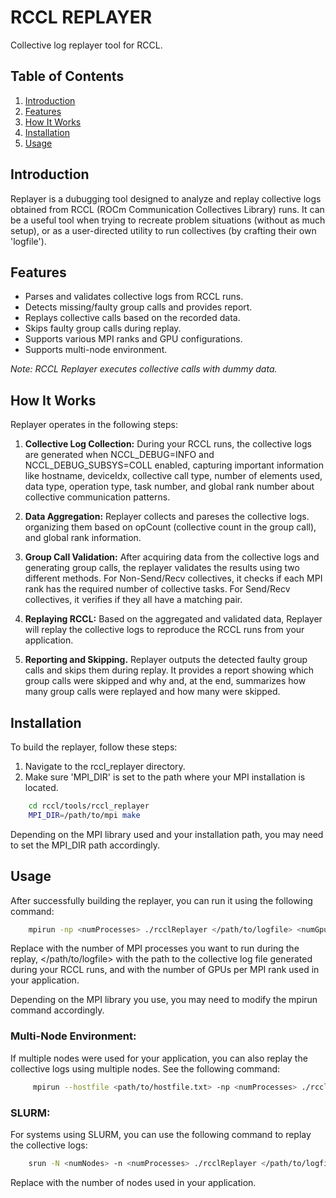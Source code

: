 # RCCL REPLAYER
Collective log replayer tool for RCCL.

## Table of Contents

1. [Introduction](#introduction)
2. [Features](#features)
3. [How It Works](#how-it-works)
4. [Installation](#installation)
5. [Usage](#usage)

## Introduction

Replayer is a dubugging tool designed to analyze and replay collective logs obtained from RCCL (ROCm Communication Collectives Library) runs. It can be a useful tool when trying to recreate problem situations (without as much setup), or as a user-directed utility to run collectives (by crafting their own 'logfile').

## Features

- Parses and validates collective logs from RCCL runs.
- Detects missing/faulty group calls and provides report.
- Replays collective calls based on the recorded data.
- Skips faulty group calls during replay.
- Supports various MPI ranks and GPU configurations.
- Supports multi-node environment. 

*Note: RCCL Replayer executes collective calls with dummy data.*

## How It Works

Replayer operates in the following steps:

1. **Collective Log Collection:** During your RCCL runs, the collective logs are generated when NCCL_DEBUG=INFO and NCCL_DEBUG_SUBSYS=COLL enabled, capturing important information like hostname, deviceIdx, collective call type, number of elements used, data type, operation type, task number, and global rank number about collective communication patterns.

2. **Data Aggregation:** Replayer collects and pareses the collective logs. organizing them based on opCount (collective count in the group call), and global rank information.

3. **Group Call Validation:** After acquiring data from the collective logs and generating group calls, the replayer validates the results using two different methods. For Non-Send/Recv collectives, it checks if each MPI rank has the required number of collective tasks. For Send/Recv collectives, it verifies if they all have a matching pair.

4. **Replaying RCCL:** Based on the aggregated and validated data, Replayer will replay the collective logs to reproduce the RCCL runs from your application.

5. **Reporting and Skipping.** Replayer outputs the detected faulty group calls and skips them during replay. It provides a report showing which group calls were skipped and why and, at the end, summarizes how many group calls were replayed and how many were skipped.

## Installation

To build the replayer, follow these steps:
1. Navigate to the rccl_replayer directory.
2. Make sure 'MPI_DIR' is set to the path where your MPI installation is located.

```bash
    cd rccl/tools/rccl_replayer
    MPI_DIR=/path/to/mpi make
```

Depending on the MPI library used and your installation path, you may need to set the MPI_DIR path accordingly.


## Usage

After successfully building the replayer, you can run it using the following command:

```bash
    mpirun -np <numProcesses> ./rcclReplayer </path/to/logfile> <numGpusPerMpiRank>
```

Replace <numProcesses> with the number of MPI processes you want to run during the replay, </path/to/logfile> with the path to the collective log file generated during your RCCL runs, and <numGpusPerMpiRank> with the number of GPUs per MPI rank used in your application.

Depending on the MPI library you use, you may need to modify the mpirun command accordingly.

### Multi-Node Environment:

If multiple nodes were used for your application, you can also replay the collective logs using multiple nodes. See the following command:

```bash
     mpirun --hostfile <path/to/hostfile.txt> -np <numProcesses> ./rcclReplayer </path/to/logfile> <numGpusPerMpiRank>
```

### SLURM:

For systems using SLURM, you can use the following command to replay the collective logs:

```bash
    srun -N <numNodes> -n <numProcesses> ./rcclReplayer </path/to/logfile> <numGpusPerMpiRank>
```

Replace <numNodes> with the number of nodes used in your application.
